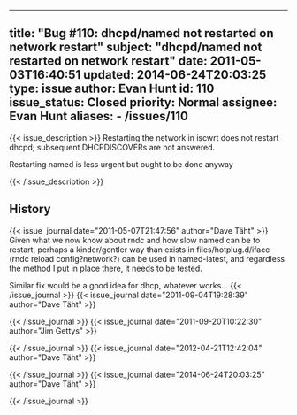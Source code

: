 
---
title: "Bug #110: dhcpd/named not restarted on network restart"
subject: "dhcpd/named not restarted on network restart"
date: 2011-05-03T16:40:51
updated: 2014-06-24T20:03:25
type: issue
author: Evan Hunt
id: 110
issue_status: Closed
priority: Normal
assignee: Evan Hunt
aliases:
    - /issues/110
---

{{< issue_description >}}
Restarting the network in iscwrt does not restart dhcpd; subsequent
DHCPDISCOVERs are not answered.

Restarting named is less urgent but ought to be done anyway


{{< /issue_description >}}

## History
{{< issue_journal date="2011-05-07T21:47:56" author="Dave Täht" >}}
Given what we now know about rndc and how slow named can be to restart,
perhaps a kinder/gentler way than exists in files/hotplug.d/iface (rndc
reload config?network?) can be used in named-latest, and regardless the
method I put in place there, it needs to be tested.

Similar fix would be a good idea for dhcp, whatever works...
{{< /issue_journal >}}
{{< issue_journal date="2011-09-04T19:28:39" author="Dave Täht" >}}

{{< /issue_journal >}}
{{< issue_journal date="2011-09-20T10:22:30" author="Jim Gettys" >}}

{{< /issue_journal >}}
{{< issue_journal date="2012-04-21T12:42:04" author="Dave Täht" >}}

{{< /issue_journal >}}
{{< issue_journal date="2014-06-24T20:03:25" author="Dave Täht" >}}

{{< /issue_journal >}}


